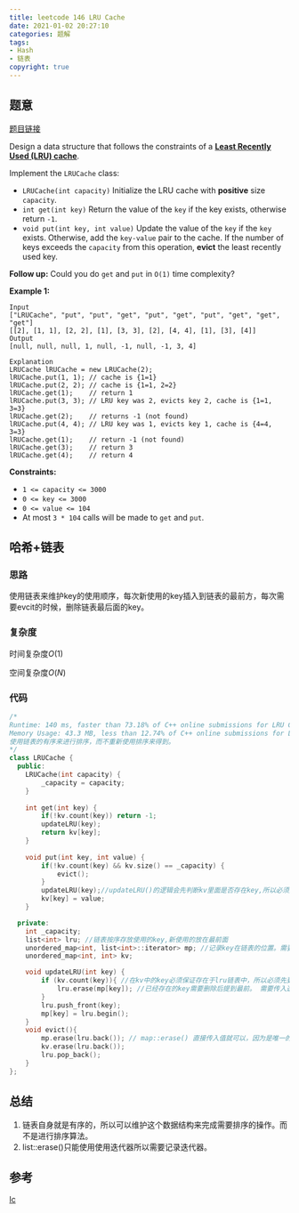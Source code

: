 ```yaml
---
title: leetcode 146 LRU Cache
date: 2021-01-02 20:27:10
categories: 题解
tags:
- Hash
- 链表
copyright: true
---
```


## 题意

[题目链接](https://leetcode.com/problems/lru-cache/)

Design a data structure that follows the constraints of a **[Least Recently Used (LRU) cache](https://en.wikipedia.org/wiki/Cache_replacement_policies#LRU)**.

Implement the `LRUCache` class:

- `LRUCache(int capacity)` Initialize the LRU cache with **positive** size `capacity`.
- `int get(int key)` Return the value of the `key` if the key exists, otherwise return `-1`.
- `void put(int key, int value)` Update the value of the `key` if the `key` exists. Otherwise, add the `key-value` pair to the cache. If the number of keys exceeds the `capacity` from this operation, **evict** the least recently used key.

**Follow up:**
Could you do `get` and `put` in `O(1)` time complexity?

 

**Example 1:**

```
Input
["LRUCache", "put", "put", "get", "put", "get", "put", "get", "get", "get"]
[[2], [1, 1], [2, 2], [1], [3, 3], [2], [4, 4], [1], [3], [4]]
Output
[null, null, null, 1, null, -1, null, -1, 3, 4]

Explanation
LRUCache lRUCache = new LRUCache(2);
lRUCache.put(1, 1); // cache is {1=1}
lRUCache.put(2, 2); // cache is {1=1, 2=2}
lRUCache.get(1);    // return 1
lRUCache.put(3, 3); // LRU key was 2, evicts key 2, cache is {1=1, 3=3}
lRUCache.get(2);    // returns -1 (not found)
lRUCache.put(4, 4); // LRU key was 1, evicts key 1, cache is {4=4, 3=3}
lRUCache.get(1);    // return -1 (not found)
lRUCache.get(3);    // return 3
lRUCache.get(4);    // return 4
```

 

**Constraints:**

- `1 <= capacity <= 3000`
- `0 <= key <= 3000`
- `0 <= value <= 104`
- At most `3 * 104` calls will be made to `get` and `put`.

## 哈希+链表

### 思路

使用链表来维护key的使用顺序，每次新使用的key插入到链表的最前方，每次需要evcit的时候，删除链表最后面的key。

### 复杂度

时间复杂度$O(1)$

空间复杂度$O(N)$

### 代码

```cc
/*
Runtime: 140 ms, faster than 73.18% of C++ online submissions for LRU Cache.
Memory Usage: 43.3 MB, less than 12.74% of C++ online submissions for LRU Cache.
使用链表的有序来进行排序，而不重新使用排序来得到。
*/
class LRUCache {
  public:
    LRUCache(int capacity) {
        _capacity = capacity;
    }
    
    int get(int key) {
        if(!kv.count(key)) return -1;
        updateLRU(key);
        return kv[key];
    }
    
    void put(int key, int value) {
        if(!kv.count(key) && kv.size() == _capacity) {
            evict();
        }
        updateLRU(key);//updateLRU()的逻辑会先判断kv里面是否存在key,所以必须先执行updateLRU的操作，再往kv中插入，顺序不能乱。
        kv[key] = value;        
    }

  private:
    int _capacity;
    list<int> lru; //链表按序存放使用的key,新使用的放在最前面
    unordered_map<int, list<int>::iterator> mp; //记录key在链表的位置。需要使用迭代器而不是指针，list::erase()需要传入指针
    unordered_map<int, int> kv;

    void updateLRU(int key) { 
        if (kv.count(key)){ //在kv中的key必须保证存在于lru链表中，所以必须先更新lru再插入新的key在kv中。
            lru.erase(mp[key]); //已经存在的key需要删除后提到最前。 需要传入迭代器
        }
        lru.push_front(key); 
        mp[key] = lru.begin();
    }
    void evict(){
        mp.erase(lru.back()); // map::erase() 直接传入值就可以，因为是唯一的key
        kv.erase(lru.back());
        lru.pop_back();
    }
};
```

## 总结

1. 链表自身就是有序的，所以可以维护这个数据结构来完成需要排序的操作。而不是进行排序算法。
2. list::erase()只能使用使用迭代器所以需要记录迭代器。

## 参考

[lc](https://leetcode.com/problems/lru-cache/discuss/45976/C%2B%2B11-code-74ms-Hash-table-%2B-List)